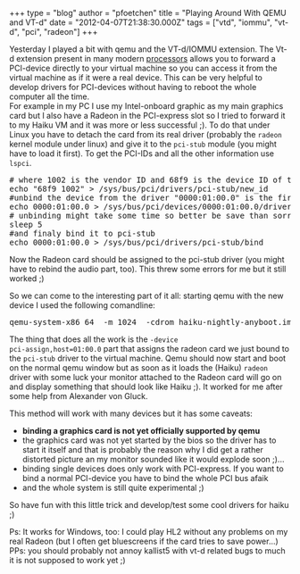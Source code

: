 +++
type = "blog"
author = "pfoetchen"
title = "Playing Around With QEMU and VT-d"
date = "2012-04-07T21:38:30.000Z"
tags = ["vtd", "iommu", "vt-d", "pci", "radeon"]
+++

Yesterday I played a bit with qemu and the VT-d/IOMMU extension. The Vt-d extension present in many modern <a href="http://wiki.xensource.com/xenwiki/VTdHowTo">processors</a> allows you to forward a PCI-device directly to your virtual machine so you can access it from the virtual machine as if it were a real device. This can be very helpful to develop drivers for PCI-devices without having to reboot the whole computer all the time.
<br/>
For example in my PC I use my Intel-onboard graphic as my main graphics card but I also have a Radeon in the PCI-express slot so I tried to forward it to my Haiku VM and it was more or less successful ;). To do that under Linux you have to detach the card from its real driver (probably the <code>radeon</code> kernel module under linux) and give it to the <code>pci-stub</code> module (you might have to load it first). To get the PCI-IDs and all the other information use <code>lspci</code>.
<pre>
# where 1002 is the vendor ID and 68f9 is the device ID of the Radeon card
echo "68f9 1002" > /sys/bus/pci/drivers/pci-stub/new_id
#unbind the device from the driver "0000:01:00.0" is the first device on the PCI-express-bus
echo 0000:01:00.0 > /sys/bus/pci/devices/0000:01:00.0/driver/unbind
# unbinding might take some time so better be save than sorry ;)
sleep 5
#and finaly bind it to pci-stub
echo 0000:01:00.0 > /sys/bus/pci/drivers/pci-stub/bind
</pre>

Now the Radeon card should be assigned to the pci-stub driver (you might have to rebind the audio part, too). This threw some errors for me but it still worked ;)

So we can come to the interesting part of it all: starting qemu with the new device I used the following comandline:
<pre>
qemu-system-x86_64  -m 1024  -cdrom haiku-nightly-anyboot.image -device pci-assign,host=01:00.0  -serial file:log.txt
</pre>
The thing that does all the work is the <code>-device pci-assign,host=01:00.0</code> part that assigns the radeon card we just bound to the <code>pci-stub</code> driver to the virtual machine. Qemu should now start and boot on the normal qemu window but as soon as it loads the (Haiku) <code>radeon</code> driver with some luck your monitor attached to the Radeon card will go on and display something that should look like Haiku ;). It worked for me after some help from Alexander von Gluck.


This method will work with many devices but it has some caveats:
<ul>
<li> <b>binding a graphics card is not yet officially supported by qemu</b></li>
<li>the graphics card was not yet started by the bios so the driver has to start it itself and that is probably the reason why I did get a rather distorted picture an my monitor sounded like it would explode soon ;)... </li>
<li> binding single devices does only work with PCI-express. If you want to bind a normal PCI-device you have to bind the whole PCI bus afaik</a></li>
<li> and the whole system is still quite experimental ;)</li>
</ul>

So have fun with this little trick and develop/test some cool drivers for haiku ;)

Ps: It works for Windows, too: I could play HL2 without any problems on my real Radeon (but I often get bluescreens if the card tries to save power...)
PPs: you should probably not annoy kallist5 with vt-d related bugs to much it is not supposed to work yet ;)